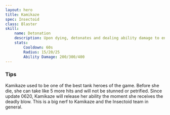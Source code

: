 ```yaml
---
layout: hero
title: Kamikaze
spec: Insectoid
class: Blaster
skill:
    name: Detonation
    description: Upon dying, detonates and dealing ability damage to enemies around.
    stats:
        Cooldown: 60s
        Radius: 15/20/25
        Ability Damage: 200/300/400
---
```

### Tips
Kamikaze used to be one of the best tank heroes of the game. Before she die, she can take like 5 more hits and will not be stunned or petrified. Since update 0620, Kamikaze will release her ability the moment she receives the deadly blow. This is a big nerf to Kamikaze and the Insectoid team in general.